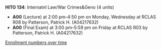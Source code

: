 **HITO 134**: Internatnl Law/War Crimes&Geno (4 units)

- **A00** (Lecture) at 2:00 pm–4:50 pm on Monday, Wednesday at RCLAS R08 by Patterson, Patrick H. (A04217632)
- **A00** (Final Exam) at 3:00 pm–5:59 pm on Friday at RCLAS R03 by Patterson, Patrick H. (A04217632)

[Enrollment numbers over time](./HITO134.tsv)
